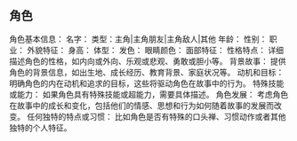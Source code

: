 ## 角色
角色基本信息：
    名字：
    类型：主角|主角朋友|主角敌人|其他
    年龄：
    性别：
    职业：
外貌特征：
    身高：
    体型：
    发色：
    眼睛颜色：
    面部特征：
性格特点：
    详细描述角色的性格，如内向或外向、乐观或悲观、勇敢或胆小等。
背景故事：
    提供角色的背景信息，如出生地、成长经历、教育背景、家庭状况等。
动机和目标：
    明确角色的内在动机和追求的目标，这些将驱动角色在故事中的行为。
特殊技能或能力：
    如果角色具有特殊技能或超能力，需要具体描述。
角色发展：
    考虑角色在故事中的成长和变化，包括他们的情感、思想和行为如何随着故事的发展而改变。
任何独特的特点或习惯：
    比如角色是否有特殊的口头禅、习惯动作或者其他独特的个人特征。